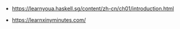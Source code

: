 
- https://learnyoua.haskell.sg/content/zh-cn/ch01/introduction.html

- https://learnxinyminutes.com/
